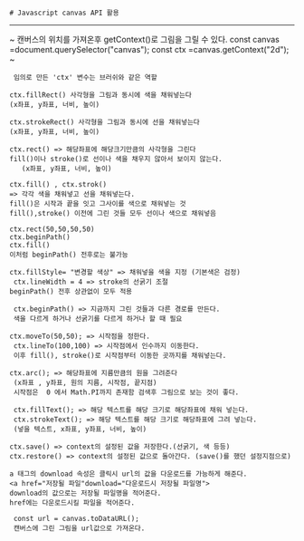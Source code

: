     # Javascript canvas API 활용

---

~
캔버스의 위치를 가져온후 getContext()로 그림을 그릴 수 있다.
const canvas =document.querySelector("canvas");
const ctx =canvas.getContext("2d");
~

```
 임의로 만든 'ctx' 변수는 브러쉬와 같은 역할
```

```
ctx.fillRect() 사각형을 그림과 동시에 색을 채워넣는다
(x좌표, y좌표, 너비, 높이)
```

```
ctx.strokeRect() 사각형을 그림과 동시에 선을 채워넣는다
(x좌표, y좌표, 너비, 높이)
```

```
ctx.rect() => 해당좌표에 해당크기만큼의 사각형을 그린다
fill()이나 stroke()로 선이나 색을 채우지 않아서 보이지 않는다.
   (x좌표, y좌표, 너비, 높이)
```

```
ctx.fill() , ctx.strok()
=> 각각 색을 채워넣고 선을 채워넣는다.
fill()은 시작과 끝을 잇고 그사이를 색으로 채워넣는 것
fill(),stroke() 이전에 그린 것들 모두 선이나 색으로 채워넣음

ctx.rect(50,50,50,50)
ctx.beginPath()
ctx.fill()
이처럼 beginPath() 전후로는 불가능
```

```
ctx.fillStyle= "변경할 색상" => 채워넣을 색을 지정 (기본색은 검정)
 ctx.lineWidth = 4 => stroke의 선굵기 조절
beginPath() 전후 상관없이 모두 적용
```

```
 ctx.beginPath() => 지금까지 그린 것들과 다른 경로를 만든다.
 색을 다르게 하거나 선굵기를 다르게 하거나 할 때 필요
```

```
ctx.moveTo(50,50); => 시작점을 정한다.
 ctx.lineTo(100,100) => 시작점에서 인수까지 이동한다.
 이후 fill(), stroke()로 시작점부터 이동한 곳까지를 채워넣는다.
```

```
ctx.arc(); => 해당좌표에 지름만큼의 원을 그려준다
 (x좌표 , y좌표, 원의 지름, 시작점, 끝지점)
 시작점은  0 에서 Math.PI까지 존재함 검색후 그림으로 보는 것이 좋다.
```

```
 ctx.fillText(); => 해당 텍스트를 해당 크기로 해당좌표에 채워 넣는다.
 ctx.strokeText(); => 해당 텍스트를 해당 크기로 해당좌표에 그려 넣는다.
 (넣을 텍스트, x좌표, y좌표, 너비, 높이)
```

```
ctx.save() => context의 설정된 값을 저장한다.(선굵기, 색 등등)
ctx.restore() => context의 설정된 값으로 돌아간다. (save()를 했던 설정지점으로)
```

```
a 태그의 download 속성은 클릭시 url의 값을 다운로드를 가능하게 해준다.
<a href="저장될 파일"download="다운로드시 저장될 파일명">
download의 값으로는 저장될 파일명을 적어준다.
href에는 다운로드시킬 파일을 적어준다.
```

```
 const url = canvas.toDataURL();
 캔버스에 그린 그림을 url값으로 가져온다.
```
